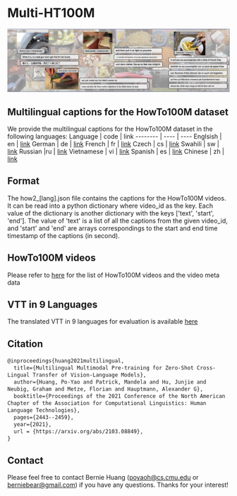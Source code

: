 # Multi-HT100M


![Multi-HT100M](resource/dataset_vis_.jpg)

## Multilingual captions for the HowTo100M dataset

We provide the multilingual captions for the HowTo100M dataset in the following languages:
Language | code | link
-------- | ---- | ----
Englsish | en | [link](https://drive.google.com/file/d/18laatk-auBtb_2mdgsidU1Jb7FiBY0oT/view?usp=sharing)
German | de | [link](https://drive.google.com/file/d/1SsK39rx9HoD3hf8gcxH91NPekDvHrBDy/view?usp=sharing)
French | fr | [link](https://drive.google.com/file/d/1z_of1BMSL6_XvhYa8hK6VPdMf4c2QxZb/view?usp=sharing)
Czech | cs | [link](https://drive.google.com/file/d/1ur275nrwgfnV-yT5qOCuHsLWfGu--HUU/view?usp=sharing)
Swahili | sw | [link](https://drive.google.com/file/d/1ECWbgifgtIWveNmsaou8ux5Ybkln8ObG/view?usp=sharing)
Russian |ru | [link](https://drive.google.com/file/d/1JAC820K8dK-_25N1EXMTZMBCs0Ms_DpB/view?usp=sharing)
Vietnamese | vi | [link](https://drive.google.com/file/d/1Bx00cWiyf-ZS_Gcnn0BSHz87P5lzLU21/view?usp=sharing)
Spanish | es | [link](https://drive.google.com/file/d/1-9mUTpkMovXNo5eoQM4wMNH2yQlaGlAD/view?usp=sharing)
Chinese | zh | [link](https://drive.google.com/file/d/1k9pO_qRC945TempvWfL6IM0IDYdeMbdZ/view?usp=sharing)

## Format
The how2_[lang].json file contains the captions for the HowTo100M videos. It can be read into a python dictionary where video_id as the key. Each value of the dictionary is another dictionary with the keys ['text', 'start', 'end']. The value of 'text' is a list of all the captions from the given video_id, and 'start' and 'end' are arrays correspondings to the start and end time timestamp of the captions (in second).

## HowTo100M videos
Please refer to [here](https://github.com/antoine77340/howto100m) for the list of HowTo100M videos and the video meta data 

## VTT in 9 Languages
The translated VTT in 9 languages for evaluation is available [here](https://drive.google.com/file/d/1RcFY8VHlJ6lrEqaCckn2umJeMweHFMmT/view?usp=sharing)

## Citation
```
@inproceedings{huang2021multilingual,
  title={Multilingual Multimodal Pre-training for Zero-Shot Cross-Lingual Transfer of Vision-Language Models},
  author={Huang, Po-Yao and Patrick, Mandela and Hu, Junjie and Neubig, Graham and Metze, Florian and Hauptmann, Alexander G},
  booktitle={Proceedings of the 2021 Conference of the North American Chapter of the Association for Computational Linguistics: Human Language Technologies},
  pages={2443--2459},
  year={2021},
  url = {https://arxiv.org/abs/2103.08849},
}
```

## Contact 
Please feel free to contact Bernie Huang (poyaoh@cs.cmu.edu or berniebear@gmail.com) if you have any questions. Thanks for your interest!
